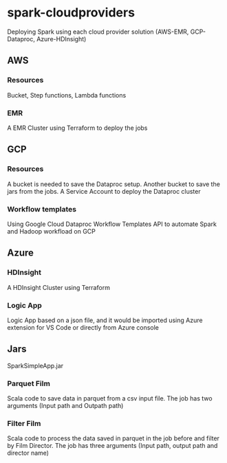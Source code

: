 # spark-cloudproviders
Deploying Spark using each cloud provider solution (AWS-EMR, GCP-Dataproc, Azure-HDInsight)
## AWS
### Resources
Bucket, Step functions, Lambda functions
### EMR
A EMR Cluster using Terraform to deploy the jobs
## GCP
### Resources
A bucket is needed to save the Dataproc setup.
Another bucket to save the jars from the jobs.
A Service Account to deploy the Dataproc cluster
### Workflow templates
Using Google Cloud Dataproc Workflow Templates API to automate Spark and Hadoop workfload on GCP
## Azure
### HDInsight 
A HDInsight Cluster using Terraform
### Logic App
Logic App based on a json file, and it would be imported using Azure extension for VS Code or directly from Azure console

## Jars

SparkSimpleApp.jar

### Parquet Film 

Scala code to save data in parquet from a csv input file. The job has two arguments (Input path and Outpath path)

### Filter Film

Scala code to process the data saved in parquet in the job before and filter by Film Director. The job has three arguments (Input path, output path and director name)